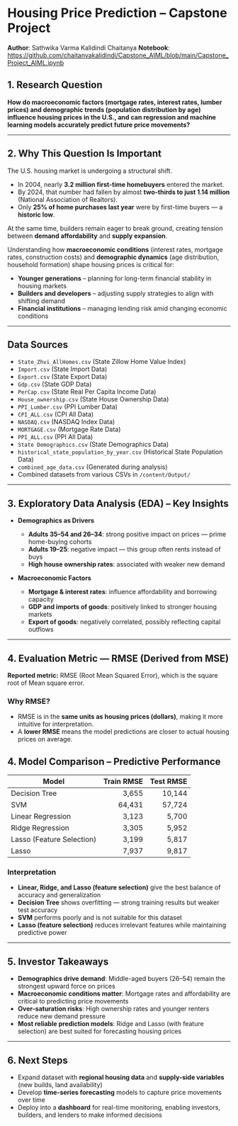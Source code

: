 #  Housing Price Prediction – Capstone Project  

**Author**: Sathwika Varma Kalidindi Chaitanya
**Notebook**: https://github.com/chaitanyakalidindi/Capstone_AIML/blob/main/Capstone_Project_AIML.ipynb

## 1. Research Question  
**How do macroeconomic factors (mortgage rates, interest rates, lumber prices) and demographic trends (population distribution by age) influence housing prices in the U.S., and can regression and machine learning models accurately predict future price movements?**

---

## 2. Why This Question Is Important  

The U.S. housing market is undergoing a structural shift.  
- In 2004, nearly **3.2 million first-time homebuyers** entered the market.  
- By 2024, that number had fallen by almost **two-thirds to just 1.14 million** (National Association of Realtors).  
- Only **25% of home purchases last year** were by first-time buyers — a **historic low**.  

At the same time, builders remain eager to break ground, creating tension between **demand affordability** and **supply expansion**.  

Understanding how **macroeconomic conditions** (interest rates, mortgage rates, construction costs) and **demographic dynamics** (age distribution, household formation) shape housing prices is critical for:  
- **Younger generations** – planning for long-term financial stability in housing markets  
- **Builders and developers** – adjusting supply strategies to align with shifting demand  
- **Financial institutions** – managing lending risk amid changing economic conditions  

-----

## Data Sources

  * `State_Zhvi_AllHomes.csv` (State Zillow Home Value Index)
  * `Import.csv` (State Import Data)
  * `Export.csv` (State Export Data)
  * `Gdp.csv` (State GDP Data)
  * `PerCap.csv` (State Real Per Capita Income Data)
  * `House_ownership.csv` (State House Ownership Data)
  * `PPI_Lumber.csv` (PPI Lumber Data)
  * `CPI_ALL.csv` (CPI All Data)
  * `NASDAQ.csv` (NASDAQ Index Data)
  * `MORTGAGE.csv` (Mortgage Rate Data)
  * `PPI_ALL.csv` (PPI All Data)
  * `State Demographics.csv` (State Demographics Data)
  * `historical_state_population_by_year.csv` (Historical State Population Data)
  * `combined_age_data.csv` (Generated during analysis)
  * Combined datasets from various CSVs in `/content/Output/`

-----

## 3. Exploratory Data Analysis (EDA) – Key Insights  

- **Demographics as Drivers**  
  - **Adults 35–54 and 26–34**: strong positive impact on prices — prime home-buying cohorts  
  - **Adults 19–25**: negative impact — this group often rents instead of buys  
  - **High house ownership rates**: associated with weaker new demand  

- **Macroeconomic Factors**  
  - **Mortgage & interest rates**: influence affordability and borrowing capacity  
  - **GDP and imports of goods**: positively linked to stronger housing markets  
  - **Export of goods**: negatively correlated, possibly reflecting capital outflows  

---

## 4. Evaluation Metric — RMSE (Derived from MSE)

**Reported metric:** RMSE (Root Mean Squared Error), which is the square root of Mean square error.  

### Why RMSE?
- RMSE is in the **same units as housing prices (dollars)**, making it more intuitive for interpretation.  
- A **lower RMSE** means the model predictions are closer to actual housing prices on average.  


## 4. Model Comparison – Predictive Performance  

| Model                   | Train RMSE | Test RMSE |
|--------------------------|-----------:|----------:|
| Decision Tree            | 3,655      | 10,144    |
| SVM                      | 64,431     | 57,724    |
| Linear Regression        | 3,123      | 5,700     |
| Ridge Regression         | 3,305      | 5,952     |
| Lasso (Feature Selection)| 3,199      | 5,817     |
| Lasso                    | 7,937      | 9,817     |

### Interpretation  
- **Linear, Ridge, and Lasso (feature selection)** give the best balance of accuracy and generalization  
- **Decision Tree** shows overfitting — strong training results but weaker test accuracy  
- **SVM** performs poorly and is not suitable for this dataset  
- **Lasso (feature selection)** reduces irrelevant features while maintaining predictive power  

---

## 5. Investor Takeaways  

- **Demographics drive demand**: Middle-aged buyers (26–54) remain the strongest upward force on prices  
- **Macroeconomic conditions matter**: Mortgage rates and affordability are critical to predicting price movements  
- **Over-saturation risks**: High ownership rates and younger renters reduce new demand pressure  
- **Most reliable prediction models**: Ridge and Lasso (with feature selection) are best suited for forecasting housing prices  

---

## 6. Next Steps  

- Expand dataset with **regional housing data** and **supply-side variables** (new builds, land availability)  
- Develop **time-series forecasting** models to capture price movements over time  
- Deploy into a **dashboard** for real-time monitoring, enabling investors, builders, and lenders to make informed decisions  


